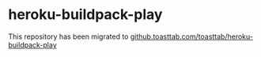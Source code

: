 # heroku-buildpack-play
This repository has been migrated to [github.toasttab.com/toasttab/heroku-buildpack-play](https://github.toasttab.com/toasttab/heroku-buildpack-play)